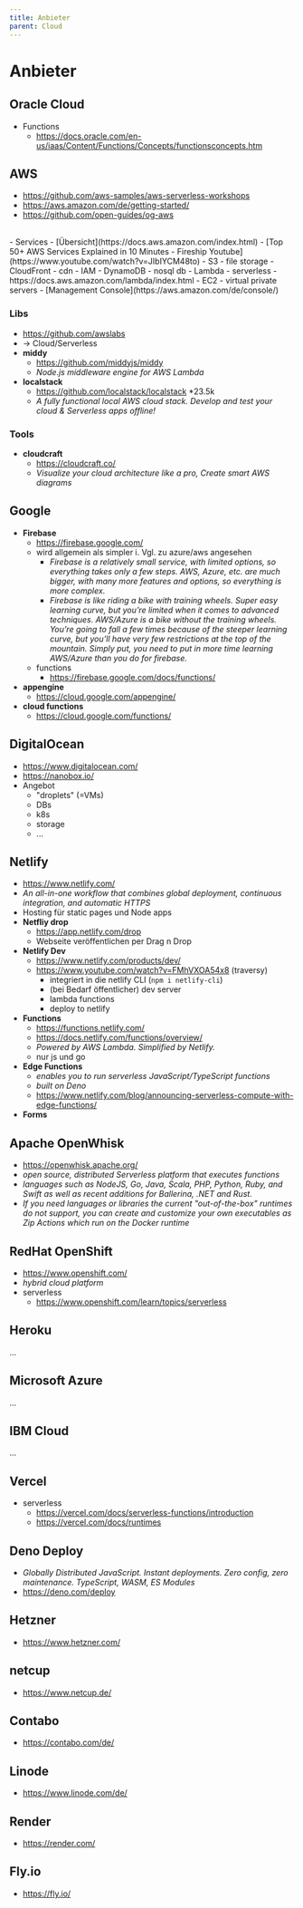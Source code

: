 ```yaml
---
title: Anbieter
parent: Cloud
---
```


# Anbieter

## Oracle Cloud
- Functions
  - <https://docs.oracle.com/en-us/iaas/Content/Functions/Concepts/functionsconcepts.htm>


## AWS
- <https://github.com/aws-samples/aws-serverless-workshops>
- <https://aws.amazon.com/de/getting-started/>
- <https://github.com/open-guides/og-aws>
<br/>
- Services
  - [Übersicht](https://docs.aws.amazon.com/index.html)
  - [Top 50+ AWS Services Explained in 10 Minutes - Fireship Youtube](https://www.youtube.com/watch?v=JIbIYCM48to)
  - S3
    - file storage
  - CloudFront
    - cdn
  - IAM
  - DynamoDB
    - nosql db
  - Lambda
    - serverless
    - https://docs.aws.amazon.com/lambda/index.html
  - EC2
    - virtual private servers
- [Management Console](https://aws.amazon.com/de/console/)

### Libs
- <https://github.com/awslabs>
- → Cloud/Serverless
- **middy**
  - <https://github.com/middyjs/middy>
  - *Node.js middleware engine for AWS Lambda*
- **localstack**
  - <https://github.com/localstack/localstack> *23.5k
  - *A fully functional local AWS cloud stack. Develop and test your cloud & Serverless apps offline!*

### Tools
- **cloudcraft**
  - <https://cloudcraft.co/>
  - *Visualize your cloud architecture like a pro, Create smart AWS diagrams*


## Google
- **Firebase**
  - <https://firebase.google.com/>
  - wird allgemein als simpler i. Vgl. zu azure/aws angesehen
    - *Firebase is a relatively small service, with limited options, so everything takes only a few steps. AWS, Azure, etc. are much bigger, with many more features and options, so everything is more complex.*
    - *Firebase is like riding a bike with training wheels. Super easy learning curve, but you’re limited when it comes to advanced techniques. AWS/Azure is a bike without the training wheels. You’re going to fall a few times because of the steeper learning curve, but you’ll have very few restrictions at the top of the mountain. Simply put, you need to put in more time learning AWS/Azure than you do for firebase.*
  - functions
    - <https://firebase.google.com/docs/functions/>
- **appengine**
  - <https://cloud.google.com/appengine/>
- **cloud functions**
  - <https://cloud.google.com/functions/>


## DigitalOcean
- <https://www.digitalocean.com/>
- <https://nanobox.io/>
- Angebot
  - "droplets" (=VMs)
  - DBs
  - k8s
  - storage
  - ...


## Netlify
- <https://www.netlify.com/>
- *An all-in-one workflow that combines global deployment, continuous integration, and automatic HTTPS*
- Hosting für static pages und Node apps 
- **Netfliy drop**
  - <https://app.netlify.com/drop>
  - Webseite veröffentlichen per Drag n Drop
- **Netlify Dev**
  - <https://www.netlify.com/products/dev/>
  - <https://www.youtube.com/watch?v=FMhVXOA54x8> (traversy)
    - integriert in die netlify CLI (```npm i netlify-cli```)
    - (bei Bedarf öffentlicher) dev server
    - lambda functions
    - deploy to netlify
- **Functions**
  - <https://functions.netlify.com/>
  - <https://docs.netlify.com/functions/overview/>
  - *Powered by AWS Lambda. Simplified by Netlify.*
  - nur js und go
- **Edge Functions**
  - *enables you to run serverless JavaScript/TypeScript functions*
  - *built on Deno*
  - <https://www.netlify.com/blog/announcing-serverless-compute-with-edge-functions/>
- **Forms**


## Apache OpenWhisk
- <https://openwhisk.apache.org/>
- *open source, distributed Serverless platform that executes functions*
- *languages such as NodeJS, Go, Java, Scala, PHP, Python, Ruby, and Swift as well as recent additions for Ballerina, .NET and Rust.*
- *If you need languages or libraries the current "out-of-the-box" runtimes do not support, you can create and customize your own executables as Zip Actions which run on the Docker runtime*


## RedHat OpenShift
- <https://www.openshift.com/>
- *hybrid cloud platform*
- serverless
  - <https://www.openshift.com/learn/topics/serverless>


## Heroku
...


## Microsoft Azure
...


## IBM Cloud
...


## Vercel
- serverless
  - <https://vercel.com/docs/serverless-functions/introduction>
  - <https://vercel.com/docs/runtimes>


## Deno Deploy
  - *Globally Distributed JavaScript. Instant deployments. Zero config, zero maintenance. TypeScript, WASM, ES Modules*
  - <https://deno.com/deploy>

## Hetzner
- <https://www.hetzner.com/>

## netcup
- <https://www.netcup.de/>

## Contabo
- <https://contabo.com/de/>

## Linode
- <https://www.linode.com/de/>

## Render
- <https://render.com/>

## Fly.io
- <https://fly.io/>
